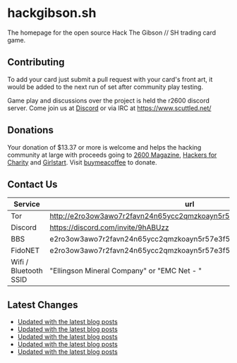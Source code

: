 # hackgibson.sh
The homepage for the open source Hack The Gibson // SH trading card game.


## Contributing

To add your card just submit a pull request with your card's front art, it would be added to the next run of set after community play testing.

Game play and discussions over the project is held the r2600 discord server. Come join us at [Discord](https://discord.com/invite/9hABUzz) or via IRC at https://www.scuttled.net/


## Donations

Your donation of $13.37 or more is welcome and helps the hacking community at large with proceeds going to [2600 Magazine](https://2600.com/), [Hackers for Charity](https://hackersforcharity.org) and [Girlstart](https://girlstart.org).  Visit [buymeacoffee](https://www.buymeacoffee.com/hackgibson.sh) to donate.


## Contact Us

Service | url
-|-
Tor | http://e2ro3ow3awo7r2favn24n65ycc2qmzkoayn5r57e3f56nvjwdcgg32ad.onion
Discord | https://discord.com/invite/9hABUzz
BBS | e2ro3ow3awo7r2favn24n65ycc2qmzkoayn5r57e3f56nvjwdcgg32ad.onion:23
FidoNET | e2ro3ow3awo7r2favn24n65ycc2qmzkoayn5r57e3f56nvjwdcgg32ad.onion:24554
Wifi / Bluetooth SSID | "Ellingson Mineral Company" or "EMC Net - <fidonet address>"

## Latest Changes
<!-- BLOG-POST-LIST:START -->
- [Updated with the latest blog posts](https://github.com/DFW2600/hackgibson.sh/commit/3e517ec469c3b209cdf65167a8c41543e91d99db)
- [Updated with the latest blog posts](https://github.com/DFW2600/hackgibson.sh/commit/c03f6a46b3bac769fa224a76599149372dae8a7e)
- [Updated with the latest blog posts](https://github.com/DFW2600/hackgibson.sh/commit/1d992145f6b274e9870fe0b967a97cd5e78dea1b)
- [Updated with the latest blog posts](https://github.com/DFW2600/hackgibson.sh/commit/33be9fcabb9fabd5032bef4f167aaa772a7f5e77)
- [Updated with the latest blog posts](https://github.com/DFW2600/hackgibson.sh/commit/6a5c7e01f0ef57c517e33005e2cba9a30a7b928e)
<!-- BLOG-POST-LIST:END -->
